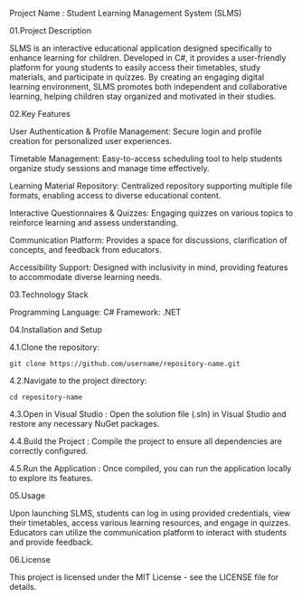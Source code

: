 Project Name : 
Student Learning Management System (SLMS)

01.Project Description

  SLMS is an interactive educational application designed specifically to enhance learning for children. Developed in C#, it provides a user-friendly platform for young students to easily access their timetables, study materials, and participate in quizzes. By creating an engaging digital learning environment, SLMS promotes both independent and collaborative learning, helping children stay organized and motivated in their studies.

02.Key Features

User Authentication & Profile Management: Secure login and profile creation for personalized user experiences.

Timetable Management: Easy-to-access scheduling tool to help students organize study sessions and manage time effectively.

Learning Material Repository: Centralized repository supporting multiple file formats, enabling access to diverse educational content.

Interactive Questionnaires & Quizzes: Engaging quizzes on various topics to reinforce learning and assess understanding.

Communication Platform: Provides a space for discussions, clarification of concepts, and feedback from educators.

Accessibility Support: Designed with inclusivity in mind, providing features to accommodate diverse learning needs.

03.Technology Stack

Programming Language: C#
Framework: .NET

04.Installation and Setup

4.1.Clone the repository:


    git clone https://github.com/username/repository-name.git
4.2.Navigate to the project directory:

    cd repository-name
4.3.Open in Visual Studio : Open the solution file (.sln) in Visual Studio and restore any necessary NuGet packages.

4.4.Build the Project : Compile the project to ensure all dependencies are correctly configured.

4.5.Run the Application : Once compiled, you can run the application locally to explore its features.

05.Usage

  Upon launching SLMS, students can log in using provided credentials, view their timetables, access various learning resources, and engage in quizzes. Educators can utilize the communication platform to interact with students and provide feedback.

06.License

  This project is licensed under the MIT License - see the LICENSE file for details.

